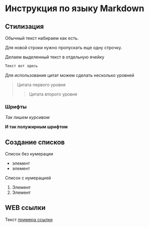 # Инструкция по языку Markdown
## Стилизация
Обычный текст набираем как есть. 

Для новой строки нужно пропускать еще одну строчку. 

 Делаем выделенный текст в отдельную ячейку
```sh
Текст вот здесь
```
Для использования цитат можем сделать несколько уровней 
> Цитата первого уровня
>> Цитата второго уровня

### Шрифты
*Так пишем курсивом*

**И так полужирным шрифтом**

## Создание списков
Список без нумерации 
* элемент 
* элемент 

Список с нумерацией 
1. Элемент 
2. Элемент 

## WEB ссылки 
Текст [примера ссылки](http.example.com "А здесь можем записать подсказку")

